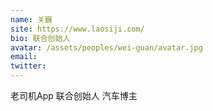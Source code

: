 ```yaml
---
name: 关巍
site: https://www.laosiji.com/
bio: 联合创始人
avatar: /assets/peoples/wei-guan/avatar.jpg
email: 
twitter: 
---
```

老司机App 联合创始人 汽车博主
